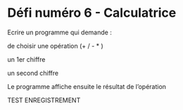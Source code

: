 # Défi numéro 6 - Calculatrice

Ecrire un programme qui demande :

de choisir une opération (+ / - * )

un 1er chiffre

un second chiffre

Le programme affiche ensuite le résultat de l’opération   

TEST ENREGISTREMENT

